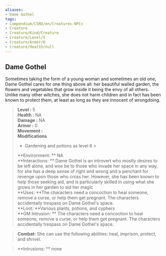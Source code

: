```yaml
---
aliases:
- Dame Gothel
tags:
- Compendium/CSRD/en/Creatures-NPCs
- Creature
- Creature/Kind/Creature
- Creature/Level/5
- Creature/Armor/0
- Creature/Health/null
---
```


  
## Dame Gothel  
Sometimes taking the form of a young woman and sometimes an old one, Dame Gothel cares for one thing above all: her beautiful walled garden, the flowers and vegetables that grow inside it being the envy of all others. Unlike many other witches, she does not harm children and in fact has been known to protect them, at least as long as they are innocent of wrongdoing.  

  
> **Level :** 5  
> **Health :** NA  
> **Damage :** NA  
> **Armor :** 0  
> **Movement :**   
> **Modifications**  
>- Gardening and potions as level 6 >
>  
> **Environment: ** NA  
> **Interactions: ** Dame Gothel is an introvert who mostly desires to be left alone, and woe be to those who invade her space in any way, for she has a deep sense of right and wrong and a penchant for revenge upon those who cross her. However, she has been known to help those seeking aid, and is particularly skilled in using what she grows in her garden to aid her magic  
> **Uses: **The characters need a concoction to heal someone, remove a curse, or help them get pregnant. The characters accidentally trespass on Dame Gothel's space.  
> **Loot: **Various plants, potions, and cyphers  
> **GM Intrusion: ** The characters need a concoction to heal someone, remove a curse, or help them get pregnant. The characters accidentally trespass on Dame Gothel's space.  

> **Combat:** 
> She can use the following abilities: heal, imprison, protect, and shrivel.  
  

> **Intrusions: ** 
> none  
